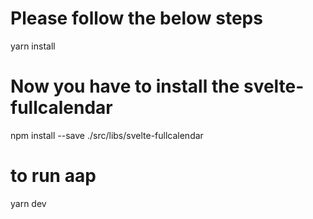 # Please follow the below steps
yarn install

# Now you have to install the svelte-fullcalendar
npm install --save ./src/libs/svelte-fullcalendar

# to run aap
yarn dev
